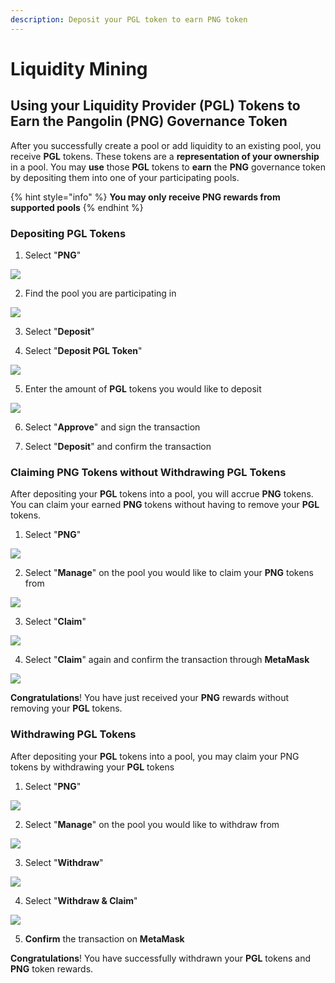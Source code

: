 ```yaml
---
description: Deposit your PGL token to earn PNG token
---
```


# Liquidity Mining

## Using your Liquidity Provider \(PGL\) Tokens to Earn the Pangolin \(PNG\) Governance Token

After you successfully create a pool or add liquidity to an existing pool, you receive **PGL** tokens. These tokens are a **representation of your ownership** in a pool. You may **use** those **PGL** tokens to **earn** the **PNG** governance token by depositing them into one of your participating pools.

{% hint style="info" %}
**You may only receive PNG rewards from supported pools**
{% endhint %}

### Depositing PGL Tokens

1. Select "**PNG**"

![](../.gitbook/assets/pgl1.png)

2. Find the pool you are participating in

![](../.gitbook/assets/pgl2.png)

3. Select "**Deposit**"

4. Select "**Deposit PGL Token**"

![](../.gitbook/assets/pgl3.png)

5. Enter the amount of **PGL** tokens you would like to deposit

![](../.gitbook/assets/pgl4.png)

6. Select "**Approve**" and sign the transaction

7. Select "**Deposit**" and confirm the transaction

### Claiming PNG Tokens without Withdrawing PGL Tokens

After depositing your **PGL** tokens into a pool, you will accrue **PNG** tokens. You can claim your earned **PNG** tokens without having to remove your **PGL** tokens.

1. Select "**PNG**"

![](../.gitbook/assets/pgl5.png)

2. Select "**Manage**" on the pool you would like to claim your **PNG** tokens from

![](../.gitbook/assets/pgl6.png)

3. Select "**Claim**"

![](../.gitbook/assets/pgl7.png)

4. Select "**Claim**" again and confirm the transaction through **MetaMask**

![](../.gitbook/assets/pgl8.png)

**Congratulations**! You have just received your **PNG** rewards without removing your **PGL** tokens.

### Withdrawing PGL Tokens

After depositing your **PGL** tokens into a pool, you may claim your PNG tokens by withdrawing your **PGL** tokens

1. Select "**PNG**"

![](../.gitbook/assets/pgl9.png)

2. Select "**Manage**" on the pool you would like to withdraw from

![](../.gitbook/assets/pgl10.png)

3. Select "**Withdraw**"

![](../.gitbook/assets/pgl11.png)

4. Select "**Withdraw & Claim**"

![](../.gitbook/assets/pgl12.png)

5. **Confirm** the transaction on **MetaMask**

**Congratulations**! You have successfully withdrawn your **PGL** tokens and **PNG** token rewards.

